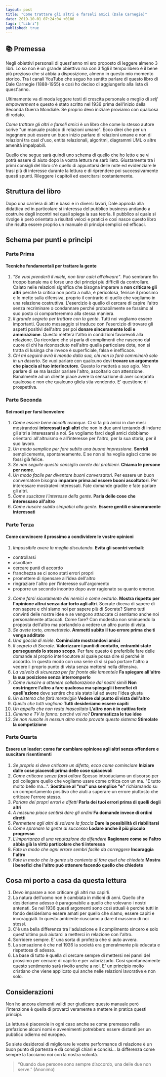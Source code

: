 ```yaml
---
layout: post
title: "Come trattare gli altri e farseli amici (Dale Carnegie)"
date: 2019-10-01 07:24:04 +0100
tags: ["Libri"]
published: true
---
```


## :books: Premessa

Negli obiettivi personali di quest'anno mi ero proposto di leggere almeno 3 libri. Lo so non è un grande obiettivo ma con 3 figli il tempo libero è il bene più prezioso che si abbia a disposizione, almeno in questo mio momento storico.
Tra i canali YouTube che seguo ho sentito parlare di questo libro di Dale Carnegie (1888-1955) e così ho deciso di aggiungerlo alla lista di quest'anno.

Ultimamente va di moda leggere testi di crescita personale o meglio di _self empowerment_ e questo è stato scritto nel 1936 prima dell'inizio della Seconda Guerra Mondiale. Se proprio devo iniziare proviamo con qualcosa di rodato.

_Come trattare gli altri e farseli amici_ è un libro che come lo stesso autore scrive "un manuale pratico di relazioni umane". Ecco direi che per un ingegnere può essere un buon inizio parlare di relazioni umane e non di relazioni tra casi d'uso, entità relazionali, algoritmi, diagrammi UML o altre amenità impalpabili.

Quello che segue sarà quindi uno schema di quello che ho letto e se vi potrà essere di aiuto dopo la vostra lettura ne sarò lieto. Giustamente tra i primi consigli del libro c'è quello di appuntarsi delle note ed evidenziare le frasi più di interesse durante la lettura e di riprendere poi successivamente questi spunti. Rileggere i capitoli ed esercitarsi costantemente.

## Struttura del libro

Dopo una carriera di alti e bassi e in diversi lavori, Dale approda alla didattica ed in particolare si interessa del pubblico business andando a costruire degli incontri nei quali spiega la sua teoria.
Il pubblico al quale si rivolge è però orientato a risultati veloci e pratici e così nasce questo libro che risulta essere proprio un manuale di principi semplici ed efficaci.

## Schema per punti e principi

### Parte Prima

#### Tecniche fondamentali per trattare la gente

1. _"Se vuoi prenderti il miele, non tirar calci all'alveare"_. Può sembrare fin troppo banale ma è forse uno dei principi più difficili da controllare. Calato nelle relazioni significa che bisogna imparare a **non criticare gli altri** perché la critica non porta a nulla, è pericolosa, ferisce il prossimo e lo mette sulla difensiva, proprio il contrario di quello che vogliamo in una relazione costruttiva.
   L'esercizio è quello di cercare di capire l'altro senza recriminare o condannare perché probabilmente se fossimo al suo posto ci comporteremmo alla stessa maniera.
2. _Il grande segreto per trattare con la gente_. Tutti noi vogliamo essere importanti. Questo messaggio si traduce con l'esercizio di trovare gli aspetti positivi dell'altro per poi **donare sinceramente lodi e ammirazione**. Questo metterà l'altro in condizioni favorevoli alla relazione.
   Da ricordare che si parla di complimenti che nascono dal cuore di chi ha riconosciuto nell'altro quella particolare dote, non si tratta di lusinga che invece è superficiale, falsa e inefficace.
3. _Chi mi seguirà avrà il mondo dalla sua, chi non lo farà camminerà solo in un deserto_. Se vuoi parlare con qualcuno devi **trovare un argomento che piaccia al tuo interlocutore**. Questo lo metterà a suo agio. Non parlare di se ma lasciar parlare l'altro, ascoltarlo con attenzione.
   Banalmente ad un cliente piace avere la sensazione di aver comprato qualcosa e non che qualcuno gliela stia vendendo. E' questione di prospettiva.

### Parte Seconda

#### Sei modi per farsi benvolere

1. _Come essere bene accolti ovunque_. Ci si fa più amici in due mesi mostrandosi **interessati agli altri** che non in due anni tentando di indurre gli altri a interessarsi a noi.
   Se vogliamo farci degli amici dobbiamo orientarci all'altruismo e all'interesse per l'altro, per la sua storia, per il suo lavoro.
2. _Un modo semplice per fare subito una buona impressione_. **Sorridi** semplicemente, spontaneamente. E se non si ha voglia agisci come se fossi già felice.
3. _Se non seguite questo consiglio avrete dei problemi_. **Chiama le persone per nome**.
4. _Un modo facile per diventare buoni conversatori_. Per essere un buon conversatore bisogna **imparare prima ad essere buoni ascoltatori**. Per interessare mostratevi interessati. Fate domande gradite e fate parlare gli altri.
5. _Come suscitare l'interesse della gente_. **Parla delle cose che interessano all'altro**
6. _Come riuscire subito simpatici alla gente_. **Essere gentili e sinceramente interessati**

### Parte Terza

#### Come convincere il prossimo a condividere le vostre opinioni

1. _Impossibile avere la meglio discutendo_. **Evita gli scontri verbali**:

- controllarsi
- ascoltare
- cercare punti di accordo
- franchezza se ci sono stati errori propri
- promettere di ripensare all'idea dell'altro
- ringraziare l'altro per l'interesse sull'argomento
- proporre un secondo incontro dopo aver ragionato su quanto emerso.

2. _Come farsi sicuramente dei nemici e come evitarlo_. **Mostra rispetto per l'opinione altrui senza dar torto agli altri**.
   Socrate diceva di sapere di non sapere e chi siamo noi per sapere più di Socrate? Siamo tutti convinti delle nostre idee e se vengono attaccate ci sentiamo anche noi personalmente attaccati. Come fare? Con modestia non sminuendo la proposta dell'altro ma portandolo a vedere un altro punto di vista.
3. _Se avete torto, ammettetelo_. **Ammetti subito il tuo errore prima che ti venga additato**
4. _Una goccia di miele_. **Cominciate mostrandovi amici**
5. _Il segreto di Socrate_. **Valorizzare i punti di contatto, entrambi state perseguendo lo stesso scopo**. Per fare questo è preferibile fare delle domande al proprio interlocutore al quale possa dire sì perché in accordo. In questo modo con una serie di sì si può portare l'altro a vedere il proprio punto di vista senza mettersi nella difensiva.
6. _La valvola di sicurezza per far fronte alle lamentele_ **Fa spiegare all'altro la sua posizione senza interromperlo**
7. _Come riuscire a ottenere collaborazione dai nostri simili_ **Non costringere l'altro a fare qualcosa ma spiegagli i benefici di quell'azione** deve sentire che sia stato lui ad avere l'idea giusta
8. _Un sistema che farà meraviglie_ **Vedere dal punto di vista dell'altro**
9. _Quello che tutti vogliono_ **Tutti desideriamo essere capiti**
10. _Un appello che non resta inascoltato_ **L'altro non è in cattiva fede**
11. _Cinema e TV lo fanno: perché voi no?_ **Drammatizza le tue idee**
12. _Se non riuscite in nessun altro modo provate questo sistema_ **Stimolate la competizione**

### Parte Quarta

#### Essere un leader: come far cambiare opinione agli altri senza offendere e suscitare risentimenti

1. _Se proprio si deve criticare un difetto, ecco come cominciare_ **Iniziare dalle cose piacevoli prima delle cose spiacevoli**
2. _Come criticare senza farsi odiare_ Spesso introduciamo un discorso per poi collegare quello che vogliamo usare come critica con un ma. "E tutto molto bello ma...". **Sostituire al "ma" una semplice "e"** richiamando su un comportamento positivo che aiuti a superare un errore piuttosto che criticare l'errore stesso.
3. _Parlare dei propri errori e difetti_ **Parla dei tuoi errori prima di quelli degli altri**
4. _A nessuno piace sentirsi dare gli ordini_ **Fa domande invece di ordini diretti**
5. _Permettere agli altri di salvare la faccia_ **Dare la possibilità di riabilitarsi**
6. _Come spronare la gente al successo_ **Lodare anche il più piccolo progresso**
7. _L'importanza di una reputazione da difendere_ **Ragionare come se l'altro abbia già la virtù particolare che ti interessa**
8. _Fate in modo che ogni errore sembri facile da correggere_ **Incoraggia l'altro**
9. _Fate in modo che la gente sia contenta di fare quel che chiedete_ **Mostra i benefici che l'altro può ottenere facendo quello che chiedete**

## Cosa mi porto a casa da questa lettura

1. Devo imparare a non criticare gli altri ma capirli.
2. La natura dell'uomo non è cambiata in milioni di anni. Quello che desideriamo adesso è paragonabile a quello che volevano i nostri antenati. Se nel 1936 questi argomenti sono così attuali è perchè tutti in fondo desideriamo essere amati per quello che siamo, essere capiti e incoraggiati. In questo ambiente riusciamo a dare il massimo di noi stessi.
3. C'è una bella differenza tra l'adulazione e il complimento sincero e solo quest'ultimo può aiutarci a metterci in relazione con l'altro.
4. Sorridere sempre. E' una sorta di profezia che si auto avvera.
5. La sensazione è che nel 1936 la società era generalmente più educata e rispettosa di adesso.
6. La base di tutto è quella di cercare sempre di mettersi nei panni del prossimo per cercare di capirlo e per valorizzarlo. Così spontaneamente questo sentimento sarà rivolto anche a noi. E' un principio molto cristiano che viene applicato qui anche nelle relazioni lavorative e non solo.

## Considerazioni

Non ho ancora elementi validi per giudicare questo manuale però l'intenzione è quella di provarci veramente a mettere in pratica questi principi.

La lettura è piacevole in ogni caso anche se come premesso nella prefazione alcuni nomi e avvenimenti potrebbero essere distanti per un pubblico odierno ed europeo.

Se siete desiderosi di migliorare le vostre performance di relazione è un buon punto di partenza e dà consigli chiari e concisi... la differenza come sempre la facciamo noi con la nostra volontà.

> “Quando due persone sono sempre d’accordo, una delle due non serve.” (Anonimo)
